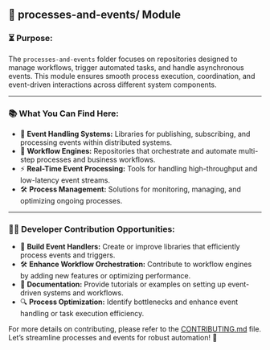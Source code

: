 ## 🔄 **processes-and-events/** Module

### ⏳ **Purpose:**
The `processes-and-events` folder focuses on repositories designed to manage workflows, trigger automated tasks, and handle asynchronous events. This module ensures smooth process execution, coordination, and event-driven interactions across different system components.

---

### 📚 **What You Can Find Here:**
- 🔔 **Event Handling Systems:** Libraries for publishing, subscribing, and processing events within distributed systems.
- 🔄 **Workflow Engines:** Repositories that orchestrate and automate multi-step processes and business workflows.
- ⚡ **Real-Time Event Processing:** Tools for handling high-throughput and low-latency event streams.
- 🛠 **Process Management:** Solutions for monitoring, managing, and optimizing ongoing processes.

---

### 👨‍💻 **Developer Contribution Opportunities:**
- 🚀 **Build Event Handlers:** Create or improve libraries that efficiently process events and triggers.
- 🛠 **Enhance Workflow Orchestration:** Contribute to workflow engines by adding new features or optimizing performance.
- 📖 **Documentation:** Provide tutorials or examples on setting up event-driven systems and workflows.
- 🔍 **Process Optimization:** Identify bottlenecks and enhance event handling or task execution efficiency.

For more details on contributing, please refer to the [CONTRIBUTING.md](../CONTRIBUTING.md) file. Let’s streamline processes and events for robust automation! 🌟

